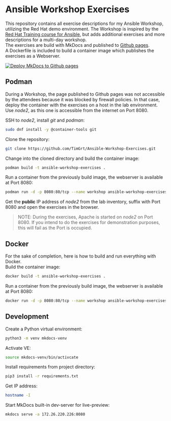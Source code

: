 # Ansible Workshop Exercises

This repository contains all exercise descriptions for my Ansible Workshop, utilizing the Red Hat demo environment. The Workshop is inspired by the [Red Hat Training course for Ansible](https://github.com/ansible/workshops), but adds additional exercises and more descriptions for a multi-day workshop.  
The exercises are build with MkDocs and published to [Github pages](https://timgrt.github.io/Ansible-Workshop-Exercises).  
A Dockerfile is included to build a container image which publishes the exercises as a Webserver.

[![Deploy MkDocs to Github pages](https://github.com/TimGrt/Ansible-Workshop-Exercises/actions/workflows/ci.yml/badge.svg)](https://github.com/TimGrt/Ansible-Workshop-Exercises/actions/workflows/ci.yml)

## Podman

During a Workshop, the page published to Github pages was not accessible by the attendees because it was blocked by firewall policies. In that case, deploy the container with the exercises on a host in the lab environment. Use *node2*, as this one is accessible from the internet on Port 8080.

SSH to *node2*, install *git* and *podman*:
```bash
sudo dnf install -y @container-tools git
```

Clone the repository:
```bash
git clone https://github.com/TimGrt/Ansible-Workshop-Exercises.git
```

Change into the cloned directory and build the container image:
```bash
podman build -t ansible-workshop-exercises .
```

Run a container from the previously build image, the webserver is available at Port 8080:
```bash
podman run -d -p 8080:80/tcp --name workshop ansible-workshop-exercises
```

Get the **public** IP address of *node2* from the lab inventory, suffix with Port 8080 and open the exercises in the browser.

> NOTE: During the exercises, Apache is started on *node2* on Port 8080. If you intend to do the exercises for demonstration purposes, this will fail as the Port is occupied.

## Docker

For the sake of completion, here is how to build and run everything with Docker.  
Build the container image:
```bash
docker build -t ansible-workshop-exercises .
```

Run a container from the previously build image, the webserver is available at Port 8080:
```bash
docker run -d -p 8080:80/tcp --name workshop ansible-workshop-exercises
```

## Development

Create a Python virtual environment:

```bash
python3 -m venv mkdocs-venv
```

Activate VE:

```bash
source mkdocs-venv/bin/activcate
```

Install requirements from project directory:

```bash
pip3 install -r requirements.txt
```

Get IP address:

```bash
hostname -I
```
Start MkDocs built-in dev-server for live-preview:

```bash
mkdocs serve -a 172.26.220.226:8080
```
